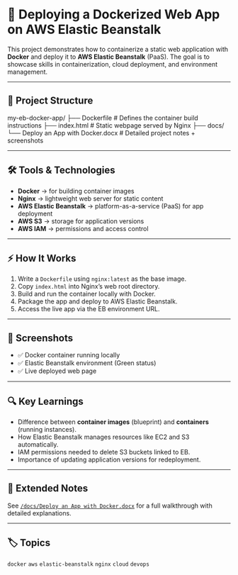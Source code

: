 # 🚀 Deploying a Dockerized Web App on AWS Elastic Beanstalk

This project demonstrates how to containerize a static web application with **Docker** and deploy it to **AWS Elastic Beanstalk** (PaaS). The goal is to showcase skills in containerization, cloud deployment, and environment management.

---

## 📂 Project Structure
my-eb-docker-app/
├── Dockerfile # Defines the container build instructions
├── index.html # Static webpage served by Nginx
├── docs/
  └── Deploy an App with Docker.docx # Detailed project notes + screenshots

---

## 🛠️ Tools & Technologies
- **Docker** → for building container images  
- **Nginx** → lightweight web server for static content  
- **AWS Elastic Beanstalk** → platform-as-a-service (PaaS) for app deployment  
- **AWS S3** → storage for application versions  
- **AWS IAM** → permissions and access control  

---

## ⚡ How It Works
1. Write a `Dockerfile` using `nginx:latest` as the base image.  
2. Copy `index.html` into Nginx’s web root directory.  
3. Build and run the container locally with Docker.  
4. Package the app and deploy to AWS Elastic Beanstalk.  
5. Access the live app via the EB environment URL.  

---

## 📸 Screenshots
- ✅ Docker container running locally  
- ✅ Elastic Beanstalk environment (Green status)  
- ✅ Live deployed web page  

---

## 🔍 Key Learnings
- Difference between **container images** (blueprint) and **containers** (running instances).  
- How Elastic Beanstalk manages resources like EC2 and S3 automatically.  
- IAM permissions needed to delete S3 buckets linked to EB.  
- Importance of updating application versions for redeployment.  

---

## 📖 Extended Notes
See [`/docs/Deploy an App with Docker.docx`](https://github.com/feaq-00/eb-docker-app/blob/0465c6b7fdd460e7b656093eb2b902dd3bc68623/eb-docker-app/Deploy%20an%20App%20with%20Docker.docx) for a full walkthrough with detailed explanations.  

---

## 🏷️ Topics
`docker` `aws` `elastic-beanstalk` `nginx` `cloud` `devops`  
